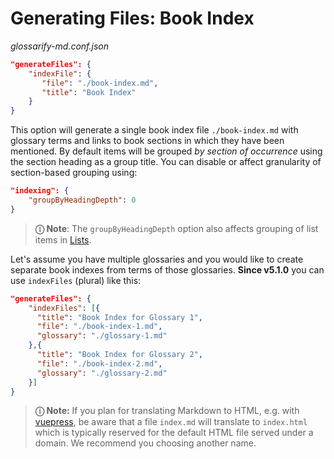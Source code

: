 # Generating Files: Book Index

[doc-lists]: ./gen-lists.md

*<x>glossarify-md.conf.json</x>*

```json
"generateFiles": {
    "indexFile": {
       "file": "./book-index.md",
       "title": "Book Index"
    }
}
```

This option will generate a single book index file `./book-index.md` with glossary terms and links to book sections in which they have been mentioned. By default items will be grouped *by section of occurrence* using the section heading as a group title. You can disable or affect granularity of section-based grouping using:

```json
"indexing": {
    "groupByHeadingDepth": 0
}
```

> **ⓘ Note**: The `groupByHeadingDepth` option also affects grouping of list items in [Lists][doc-lists].

Let's assume you have multiple glossaries and you would like to create separate book indexes from terms of those glossaries. **Since v5.1.0** you can use `indexFiles` (plural) like this:

```json
"generateFiles": {
    "indexFiles": [{
      "title": "Book Index for Glossary 1",
      "file": "./book-index-1.md",
      "glossary": "./glossary-1.md"
    },{
      "title": "Book Index for Glossary 2",
      "file": "./book-index-2.md",
      "glossary": "./glossary-2.md"
    }]
}
```

> **ⓘ Note:** If you plan for translating Markdown to HTML, e.g. with [vuepress](https://vuepress.vuejs.org), be aware that a file `index.md` will translate to `index.html` which is typically reserved for the default HTML file served under a domain. We recommend you choosing another name.
